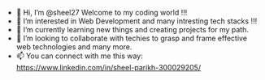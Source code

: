- 👋 Hi, I’m @sheel27 Welcome to my coding world !!!
- 👀 I’m interested in Web Development and many intresting tech stacks !!!
- 🌱 I’m currently learning new things and creating projects for my path.
- 💞️ I’m looking to collaborate with techies to grasp and frame effective web technologies and many more. 
- 📫 You can connect with me this way: https://www.linkedin.com/in/sheel-parikh-300029205/  

<!---
sheel27/sheel27 is a ✨ special ✨ repository because its `README.md` (this file) appears on your GitHub profile.
You can click the Preview link to take a look at your changes.
--->
